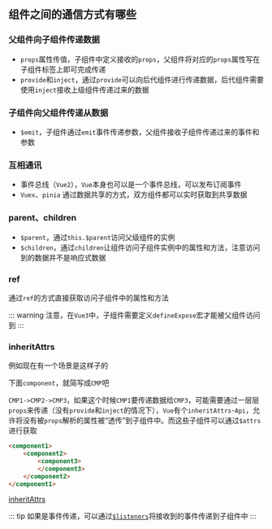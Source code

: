 ## 组件之间的通信方式有哪些

### 父组件向子组件传递数据
- `props`属性传值，子组件中定义接收的`props`，父组件将对应的`props`属性写在子组件标签上即可完成传递
- `provide`和`inject`，通过`provide`可以向后代组件进行传递数据，后代组件需要使用`inject`接收上级组件传递过来的数据

### 子组件向父组件传递从数据
- `$emit`，子组件通过`emit`事件传递参数，父组件接收子组件传递过来的事件和参数

### 互相通讯
- 事件总线（`Vue2`），`Vue`本身也可以是一个事件总线，可以发布订阅事件
- `Vuex`、`pinia` 通过数据共享的方式，双方组件都可以实时获取到共享数据

### parent、children
- `$parent`，通过`this.$parent`访问父级组件的实例
- `$children`，通过`children`让组件访问子组件实例中的属性和方法，注意访问到的数据并不是响应式数据

### ref

通过`ref`的方式直接获取访问子组件中的属性和方法


::: warning
注意，在`Vue3`中，子组件需要定义`defineExpose`宏才能被父组件访问到
:::

### inheritAttrs

例如现在有一个场景是这样子的

下面`component`，就简写成`CMP`吧

`CMP1->CMP2->CMP3`，如果这个时候`CMP1`要传递数据给`CMP3`，可能需要通过一层层`props`来传递（没有`provide`和`inject`的情况下），`Vue`有个`inheritAttrs`-`Api`，允许将没有被`props`解析的属性被“透传”到子组件中。而这些子组件可以通过`$attrs`进行获取

```html
<component1>
    <component2>
        <component3>
        </component3>
    </component2>
</component1>
```

[inheritAttrs](https://cn.vuejs.org/api/options-misc.html#inheritattrs)

::: tip
如果是事件传递，可以通过[`$listeners`](https://v2.cn.vuejs.org/v2/api/#vm-listeners)将接收到的事件传递到子组件中
:::